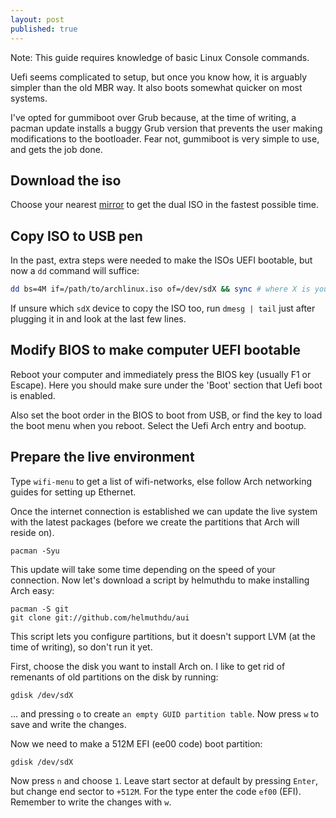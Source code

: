 ```yaml
---
layout: post
published: true
---
```


Note: This guide requires knowledge of basic Linux Console commands. 

Uefi seems complicated to setup, but once you know how, it is arguably simpler than the old MBR way. It also boots somewhat quicker on most systems. 

I've opted for gummiboot over Grub because, at the time of writing, a pacman update installs a buggy Grub version that prevents the user making modifications to the bootloader. Fear not, gummiboot is very simple to use, and gets the job done. 

## Download the iso

Choose your nearest [mirror](https://www.archlinux.org/download/) to get the dual ISO in the fastest possible time.

## Copy ISO to USB pen

In the past, extra steps were needed to make the ISOs UEFI bootable, but now a `dd` command will suffice:

```bash
dd bs=4M if=/path/to/archlinux.iso of=/dev/sdX && sync # where X is your device number
```

If unsure which `sdX` device to copy the ISO too, run `dmesg | tail` just after plugging it in and look at the last few lines.

## Modify BIOS to make computer UEFI bootable

Reboot your computer and immediately press the BIOS key (usually F1 or Escape). Here you should make sure under the 'Boot' section that Uefi boot is enabled. 

Also set the boot order in the BIOS to boot from USB, or find the key to load the boot menu when you reboot. Select the Uefi Arch entry and bootup. 

## Prepare the live environment

Type `wifi-menu` to get a list of wifi-networks, else follow Arch networking guides for setting up Ethernet. 

Once the internet connection is established we can update the live system with the latest packages (before we create the partitions that Arch will reside on).

```
pacman -Syu
```

This update will take some time depending on the speed of your connection. Now let's download a script by helmuthdu to make installing Arch easy:

```
pacman -S git
git clone git://github.com/helmuthdu/aui
```
This script lets you configure partitions, but it doesn't support LVM (at the time of writing), so don't run it yet. 

First, choose the disk you want to install Arch on. I like to get rid of remenants of old partitions on the disk by running:

```
gdisk /dev/sdX
```
... and pressing `o` to create `an empty GUID partition table`. Now press `w` to save and write the changes. 

Now we need to make a 512M EFI (ee00 code) boot partition:

```
gdisk /dev/sdX
```

Now press `n` and choose `1`. Leave start sector at default by pressing `Enter`, but change end sector to `+512M`. For the type enter the code `ef00` (EFI). Remember to write the changes with `w`. 



